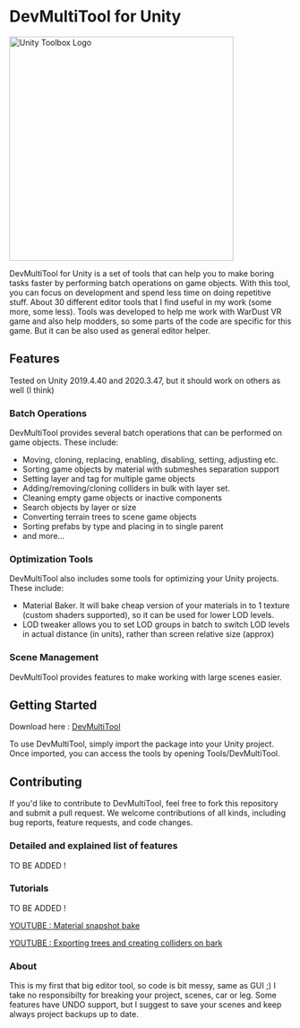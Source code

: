 # DevMultiTool for Unity

<img src="https://beeimg.com/images/h53473132103.png" alt="Unity Toolbox Logo" width="400"/>



DevMultiTool for Unity is a set of tools that can help you to make boring tasks faster by performing batch operations on game objects. With this tool, you can focus on development and spend less time on doing repetitive stuff. About 30 different editor tools that I find useful in my work (some more, some less).
Tools was developed to help me work with WarDust VR game and also help modders, so some parts of the code are specific for this game. But it can be also used as general editor helper.

## Features

Tested on Unity 2019.4.40 and 2020.3.47, but it should work on others as well (I think)

### Batch Operations

DevMultiTool provides several batch operations that can be performed on game objects. These include:

- Moving, cloning, replacing, enabling, disabling, setting, adjusting etc.
- Sorting game objects by material with submeshes separation support
- Setting layer and tag for multiple game objects
- Adding/removing/cloning colliders in bulk with layer set.
- Cleaning empty game objects or inactive components
- Search objects by layer or size
- Converting terrain trees to scene game objects
- Sorting prefabs by type and placing in to single parent
- and more...

### Optimization Tools

DevMultiTool also includes some tools for optimizing your Unity projects. These include:

- Material Baker. It will bake cheap version of your materials in to 1 texture (custom shaders supported), so it can be used for lower LOD levels.
- LOD tweaker allows you to set LOD groups in batch to switch LOD levels in actual distance (in units), rather than screen relative size (approx)

### Scene Management

DevMultiTool provides features to make working with large scenes easier.


## Getting Started

Download here : [DevMultiTool](https://github.com/roundyyy/devmultitool/releases)

To use DevMultiTool, simply import the package into your Unity project. Once imported, you can access the tools by opening Tools/DevMultiTool.

## Contributing

If you'd like to contribute to DevMultiTool, feel free to fork this repository and submit a pull request. We welcome contributions of all kinds, including bug reports, feature requests, and code changes.

### Detailed and explained list of features

TO BE ADDED !

### Tutorials

TO BE ADDED !

[YOUTUBE : Material snapshot bake](https://youtu.be/Q-TPyfi5Tn4)

[YOUTUBE : Exporting trees and creating colliders on bark](https://youtu.be/pzjH0LEvdxE)

### About

This is my first that big editor tool, so code is bit messy, same as GUI ;)
I take no responsibilty for breaking your project, scenes, car or leg. Some features have UNDO support, but I suggest to save your scenes and keep always project backups up to date.


